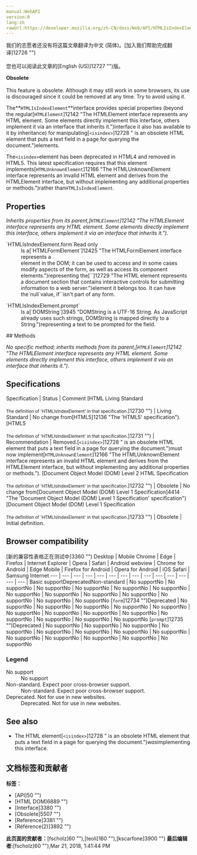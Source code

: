 ```yaml
---
manual:WebAPI
version:0
lang:zh
rawUrl:https://developer.mozilla.org/zh-CN/docs/Web/API/HTMLIsIndexElement
---
```




<bdi>我们的志愿者还没有将这篇文章翻译为<bdi>中文 (简体)</bdi>。[加入我们帮助完成翻译]12726 "")<br></br>您也可以阅读此文章的[English (US)]12727 "")版。</bdi>






**Obsolete**<br></br>This feature is obsolete. Although it may still work in some browsers, its use is discouraged since it could be removed at any time. Try to avoid using it.




The**`HTMLIsIndexElement`**interface provides special properties (beyond the regular[`HTMLElement`]12142 "The HTMLElement interface represents any HTML element. Some elements directly implement this interface, others implement it via an interface that inherits it.")interface it also has available to it by inheritance) for manipulating[`<isindex>`]12728 "<isindex> is an obsolete HTML element that puts a text field in a page for querying the document.")elements.



The`<isindex>`element has been deprecated in HTML4 and removed in HTML5. This latest specification requires that this element implements[`HTMLUnknownElement`]12166 "The HTMLUnknownElement interface represents an invalid HTML element and derives from the HTMLElement interface, but without implementing any additional properties or methods.")rather than`HTMLIsIndexElement`.


## Properties<a name="Properties"></a>


<em>Inherits properties from its parent,[`HTMLElement`]12142 "The HTMLElement interface represents any HTML element. Some elements directly implement this interface, others implement it via an interface that inherits it.").</em>

<dl><dt>`HTMLIsIndexElement.form`Read only</dt><dd>Is a[`HTMLFormElement`]12425 "The HTMLFormElement interface represents a <form> element in the DOM; it can be used to access and in some cases modify aspects of the form, as well as access its component elements.")representing the[`<form>`]12729 "The HTML <form> element represents a document section that contains interactive controls for submitting information to a web server.")element it belongs too. It can have the`null`value, if`<isindex>`isn&#39;t part of any form.</dd><dt>`HTMLIsIndexElement.prompt`</dt><dd>Is a[`DOMString`]3945 "DOMString is a UTF-16 String. As JavaScript already uses such strings, DOMString is mapped directly to a String.")representing a text to be prompted for the field.</dd></dl>
## Methods<a name="Methods"></a>


<em>No specific method; inherits methods from its parent,[`HTMLElement`]12142 "The HTMLElement interface represents any HTML element. Some elements directly implement this interface, others implement it via an interface that inherits it.").</em>


## Specifications<a name="Specifications"></a>
Specification | Status | Comment 
[HTML Living Standard<br></br><small>The definition of &#39;HTMLIsIndexElement&#39; in that specification.</small>]12730 "") | Living Standard | No change from[HTML5]12136 "The 'HTML5' specification"). 
[HTML5<br></br><small>The definition of &#39;HTMLIsIndexElement&#39; in that specification.</small>]12731 "") | Recommendation | Removed.[`<isindex>`]12728 "<isindex> is an obsolete HTML element that puts a text field in a page for querying the document.")must now implement[`HTMLUnknownElement`]12166 "The HTMLUnknownElement interface represents an invalid HTML element and derives from the HTMLElement interface, but without implementing any additional properties or methods."). 
[Document Object Model (DOM) Level 2 HTML Specification<br></br><small>The definition of &#39;HTMLIsIndexElement&#39; in that specification.</small>]12732 "") | Obsolete | No change from[Document Object Model (DOM) Level 1 Specification]4414 "The 'Document Object Model (DOM) Level 1 Specification' specification") 
[Document Object Model (DOM) Level 1 Specification<br></br><small>The definition of &#39;HTMLIsIndexElement&#39; in that specification.</small>]12733 "") | Obsolete | Initial definition. 


## Browser compatibility<a name="Browser_compatibility"></a>
[新的兼容性表格正在测试中<i></i>]3360 "")
<abbr>Desktop<i></i></abbr> | <abbr>Mobile<i></i></abbr> 
<abbr>Chrome<i></i></abbr> | <abbr>Edge<i></i></abbr> | <abbr>Firefox<i></i></abbr> | <abbr>Internet Explorer<i></i></abbr> | <abbr>Opera<i></i></abbr> | <abbr>Safari<i></i></abbr> | <abbr>Android webview<i></i></abbr> | <abbr>Chrome for Android<i></i></abbr> | <abbr>Edge Mobile<i></i></abbr> | <abbr>Firefox for Android<i></i></abbr> | <abbr>Opera for Android<i></i></abbr> | <abbr>iOS Safari<i></i></abbr> | <abbr>Samsung Internet<i></i></abbr> 
 ---  |  ---  |  ---  |  ---  |  ---  |  ---  |  ---  |  ---  |  ---  |  ---  |  ---  |  ---  |  ---  |  ---  | 
Basic support<abbr>Deprecated<i></i></abbr><abbr>Non-standard<i></i></abbr> | <abbr>No support</abbr>No | <abbr>No support</abbr>No | <abbr>No support</abbr>No | <abbr>No support</abbr>No | <abbr>No support</abbr>No | <abbr>No support</abbr>No | <abbr>No support</abbr>No | <abbr>No support</abbr>No | <abbr>No support</abbr>No | <abbr>No support</abbr>No | <abbr>No support</abbr>No | <abbr>No support</abbr>No | <abbr>No support</abbr>No 
[`form`]12734 "")<abbr>Deprecated<i></i></abbr> | <abbr>No support</abbr>No | <abbr>No support</abbr>No | <abbr>No support</abbr>No | <abbr>No support</abbr>No | <abbr>No support</abbr>No | <abbr>No support</abbr>No | <abbr>No support</abbr>No | <abbr>No support</abbr>No | <abbr>No support</abbr>No | <abbr>No support</abbr>No | <abbr>No support</abbr>No | <abbr>No support</abbr>No | <abbr>No support</abbr>No 
[`prompt`]12735 "")<abbr>Deprecated<i></i></abbr> | <abbr>No support</abbr>No | <abbr>No support</abbr>No | <abbr>No support</abbr>No | <abbr>No support</abbr>No | <abbr>No support</abbr>No | <abbr>No support</abbr>No | <abbr>No support</abbr>No | <abbr>No support</abbr>No | <abbr>No support</abbr>No | <abbr>No support</abbr>No | <abbr>No support</abbr>No | <abbr>No support</abbr>No | <abbr>No support</abbr>No 


### Legend<a name="Legend"></a>
<dl><dt><abbr>No support</abbr></dt><dd>No support</dd><dt><abbr>Non-standard. Expect poor cross-browser support.<i></i></abbr></dt><dd>Non-standard. Expect poor cross-browser support.</dd><dt><abbr>Deprecated. Not for use in new websites.<i></i></abbr></dt><dd>Deprecated. Not for use in new websites.</dd></dl>


## See also<a name="See_also"></a>

* The HTML element[`<isindex>`]12728 "<isindex> is an obsolete HTML element that puts a text field in a page for querying the document.")<em>was</em>implementing this interface.



## 文档标签和贡献者
**标签：**
* [API]50 "")
* [HTML DOM]6889 "")
* [Interface]3380 "")
* [Obsolete]5507 "")
* [Reference]3381 "")
* [Référence(2)]3892 "")

**此页面的贡献者：**[fscholz]60 ""),[teoli]160 ""),[kscarfone]3900 "")
**最后编辑者:**[fscholz]60 ""),<time>Mar 21, 2018, 1:41:44 PM</time>



